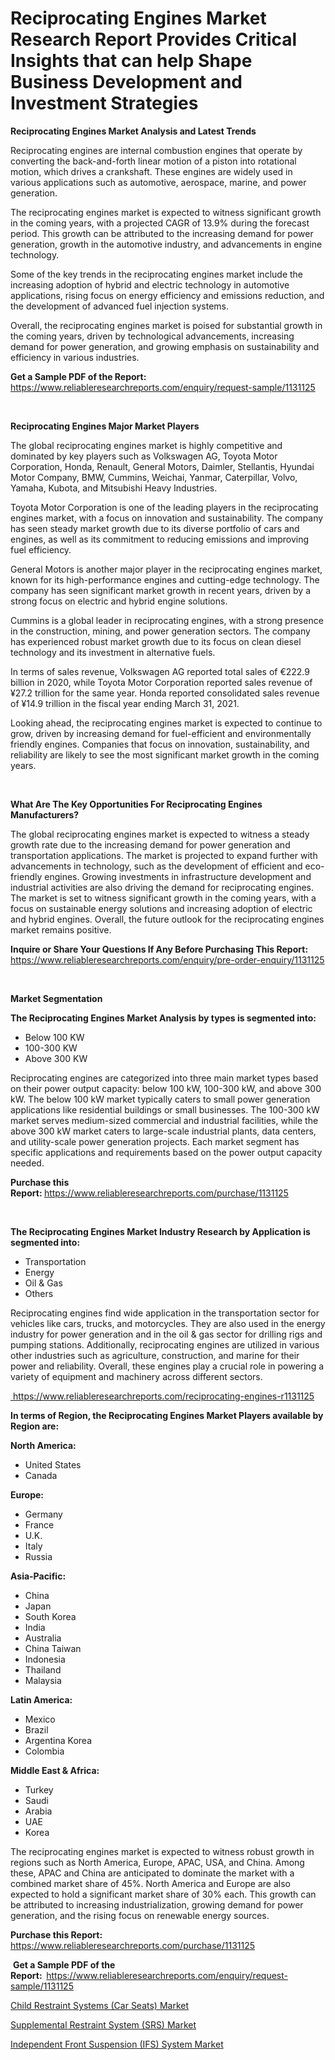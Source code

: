 <p><h1>Reciprocating Engines Market Research Report Provides Critical Insights that can help Shape Business Development and Investment Strategies</h1></p><p><strong>Reciprocating Engines Market Analysis and Latest Trends</strong></p>
<p><p>Reciprocating engines are internal combustion engines that operate by converting the back-and-forth linear motion of a piston into rotational motion, which drives a crankshaft. These engines are widely used in various applications such as automotive, aerospace, marine, and power generation.</p><p>The reciprocating engines market is expected to witness significant growth in the coming years, with a projected CAGR of 13.9% during the forecast period. This growth can be attributed to the increasing demand for power generation, growth in the automotive industry, and advancements in engine technology.</p><p>Some of the key trends in the reciprocating engines market include the increasing adoption of hybrid and electric technology in automotive applications, rising focus on energy efficiency and emissions reduction, and the development of advanced fuel injection systems.</p><p>Overall, the reciprocating engines market is poised for substantial growth in the coming years, driven by technological advancements, increasing demand for power generation, and growing emphasis on sustainability and efficiency in various industries.</p></p>
<p><strong>Get a Sample PDF of the Report:&nbsp;</strong> <a href="https://www.reliableresearchreports.com/enquiry/request-sample/1131125">https://www.reliableresearchreports.com/enquiry/request-sample/1131125</a></p>
<p>&nbsp;</p>
<p><strong>Reciprocating Engines Major Market Players</strong></p>
<p><p>The global reciprocating engines market is highly competitive and dominated by key players such as Volkswagen AG, Toyota Motor Corporation, Honda, Renault, General Motors, Daimler, Stellantis, Hyundai Motor Company, BMW, Cummins, Weichai, Yanmar, Caterpillar, Volvo, Yamaha, Kubota, and Mitsubishi Heavy Industries.</p><p>Toyota Motor Corporation is one of the leading players in the reciprocating engines market, with a focus on innovation and sustainability. The company has seen steady market growth due to its diverse portfolio of cars and engines, as well as its commitment to reducing emissions and improving fuel efficiency.</p><p>General Motors is another major player in the reciprocating engines market, known for its high-performance engines and cutting-edge technology. The company has seen significant market growth in recent years, driven by a strong focus on electric and hybrid engine solutions.</p><p>Cummins is a global leader in reciprocating engines, with a strong presence in the construction, mining, and power generation sectors. The company has experienced robust market growth due to its focus on clean diesel technology and its investment in alternative fuels.</p><p>In terms of sales revenue, Volkswagen AG reported total sales of €222.9 billion in 2020, while Toyota Motor Corporation reported sales revenue of ¥27.2 trillion for the same year. Honda reported consolidated sales revenue of ¥14.9 trillion in the fiscal year ending March 31, 2021.</p><p>Looking ahead, the reciprocating engines market is expected to continue to grow, driven by increasing demand for fuel-efficient and environmentally friendly engines. Companies that focus on innovation, sustainability, and reliability are likely to see the most significant market growth in the coming years.</p></p>
<p>&nbsp;</p>
<p><strong>What Are The Key Opportunities For Reciprocating Engines Manufacturers?</strong></p>
<p><p>The global reciprocating engines market is expected to witness a steady growth rate due to the increasing demand for power generation and transportation applications. The market is projected to expand further with advancements in technology, such as the development of efficient and eco-friendly engines. Growing investments in infrastructure development and industrial activities are also driving the demand for reciprocating engines. The market is set to witness significant growth in the coming years, with a focus on sustainable energy solutions and increasing adoption of electric and hybrid engines. Overall, the future outlook for the reciprocating engines market remains positive.</p></p>
<p><strong>Inquire or Share Your Questions If Any Before Purchasing This Report:</strong> <a href="https://www.reliableresearchreports.com/enquiry/pre-order-enquiry/1131125">https://www.reliableresearchreports.com/enquiry/pre-order-enquiry/1131125</a></p>
<p>&nbsp;</p>
<p><strong>Market Segmentation</strong></p>
<p><strong>The Reciprocating Engines Market Analysis by types is segmented into:</strong></p>
<p><ul><li>Below 100 KW</li><li>100-300 KW</li><li>Above 300 KW</li></ul></p>
<p><p>Reciprocating engines are categorized into three main market types based on their power output capacity: below 100 kW, 100-300 kW, and above 300 kW. The below 100 kW market typically caters to small power generation applications like residential buildings or small businesses. The 100-300 kW market serves medium-sized commercial and industrial facilities, while the above 300 kW market caters to large-scale industrial plants, data centers, and utility-scale power generation projects. Each market segment has specific applications and requirements based on the power output capacity needed.</p></p>
<p><strong>Purchase this Report:&nbsp;</strong><a href="https://www.reliableresearchreports.com/purchase/1131125">https://www.reliableresearchreports.com/purchase/1131125</a></p>
<p>&nbsp;</p>
<p><strong>The Reciprocating Engines Market Industry Research by Application is segmented into:</strong></p>
<p><ul><li>Transportation</li><li>Energy</li><li>Oil & Gas</li><li>Others</li></ul></p>
<p><p>Reciprocating engines find wide application in the transportation sector for vehicles like cars, trucks, and motorcycles. They are also used in the energy industry for power generation and in the oil & gas sector for drilling rigs and pumping stations. Additionally, reciprocating engines are utilized in various other industries such as agriculture, construction, and marine for their power and reliability. Overall, these engines play a crucial role in powering a variety of equipment and machinery across different sectors.</p></p>
<p><a href="https://www.reliableresearchreports.com/reciprocating-engines-r1131125">&nbsp;https://www.reliableresearchreports.com/reciprocating-engines-r1131125</a></p>
<p><strong>In terms of Region, the Reciprocating Engines Market Players available by Region are:</strong></p>
<p>
    <p> <strong> North America: </strong>
        <ul>
            <li>United States</li>
            <li>Canada</li>
        </ul>
        </p> 
    <p> <strong> Europe: </strong>
        <ul>
            <li>Germany</li>
            <li>France</li>
            <li>U.K.</li>
            <li>Italy</li>
            <li>Russia</li>
        </ul>
        </p> 
    <p> <strong> Asia-Pacific: </strong>
        <ul>
            <li>China</li>
            <li>Japan</li>
            <li>South Korea</li>
            <li>India</li>
            <li>Australia</li>
            <li>China Taiwan</li>
            <li>Indonesia</li>
            <li>Thailand</li>
            <li>Malaysia</li>
        </ul>
        </p> 
    <p> <strong> Latin America: </strong>
        <ul>
            <li>Mexico</li>
            <li>Brazil</li>
            <li>Argentina Korea</li>
            <li>Colombia</li>
        </ul>
        </p> 
    <p> <strong> Middle East & Africa: </strong>
        <ul>
            <li>Turkey</li>
            <li>Saudi</li>
            <li>Arabia</li>
            <li>UAE</li>
            <li>Korea</li>
        </ul>
    </p>
    </p>
<p><p>The reciprocating engines market is expected to witness robust growth in regions such as North America, Europe, APAC, USA, and China. Among these, APAC and China are anticipated to dominate the market with a combined market share of 45%. North America and Europe are also expected to hold a significant market share of 30% each. This growth can be attributed to increasing industrialization, growing demand for power generation, and the rising focus on renewable energy sources.</p></p>
<p><strong>Purchase this Report: </strong><a href="https://www.reliableresearchreports.com/purchase/1131125">https://www.reliableresearchreports.com/purchase/1131125</a></p>
<p>&nbsp;<strong>Get a Sample PDF of the Report:&nbsp;&nbsp;</strong><a href="https://www.reliableresearchreports.com/enquiry/request-sample/1131125">https://www.reliableresearchreports.com/enquiry/request-sample/1131125</a></p>
<p><strong></strong></p>
<p><p><a href="https://www.linkedin.com/pulse/child-restraint-systems-car-seats-market-furnish-information-fuxoe?trackingId=%2FEOhD0Pc0Pxz7gpRA0Ewzw%3D%3D">Child Restraint Systems (Car Seats) Market</a></p><p><a href="https://www.linkedin.com/pulse/supplemental-restraint-system-srs-market-provides-comprehensive-0vpke?trackingId=jCViSptxvfnli0a01iZGgA%3D%3D">Supplemental Restraint System (SRS) Market</a></p><p><a href="https://www.linkedin.com/pulse/independent-front-suspension-ifs-system-market-dynamics-2024-2031-q6fae?trackingId=EVEX4IuDPnbZ44iuun7L3g%3D%3D">Independent Front Suspension (IFS) System Market</a></p></p>